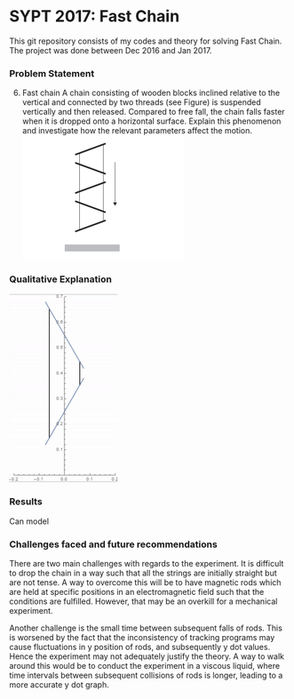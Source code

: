 # SYPT 2017: Fast Chain
This git repository consists of my codes and theory for solving Fast Chain. The project was done between Dec 2016 and Jan 2017.

### Problem Statement

6. Fast chain
A chain consisting of wooden blocks inclined relative to the vertical and connected by two threads (see Figure) is suspended vertically and then released. 
Compared to free fall, the chain falls faster when it is dropped onto a horizontal surface. 
Explain this phenomenon and investigate how the relevant parameters affect the motion.
![Fast Chain image](https://github.com/jianzhi-1/fastchain/blob/master/fastchain.png)


### Qualitative Explanation

![](https://github.com/jianzhi-1/fastchain/blob/master/phi%20%3D%2060.gif)

### Results



Can model

### Challenges faced and future recommendations
There are two main challenges with regards to the experiment. It is difficult to drop the chain 
in a way such that all the strings are initially straight but are not tense. A way to overcome this 
will be to have magnetic rods which are held at specific positions in an electromagnetic field such that the 
conditions are fulfilled. However, that may be an overkill for a mechanical experiment.

Another challenge is the small time between subsequent falls of rods. This is worsened by the fact that the inconsistency 
of tracking programs may cause fluctuations in y position of rods, and subsequently y dot values. Hence 
the experiment may not adequately justify the theory. A way to walk around this would be to conduct the experiment 
in a viscous liquid, where time intervals between subsequent collisions of rods is longer, leading to a more accurate y dot 
graph.